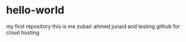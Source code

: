 # hello-world
my first repository
this is me zubair ahmed junaid
and testing github for cloud hosting
